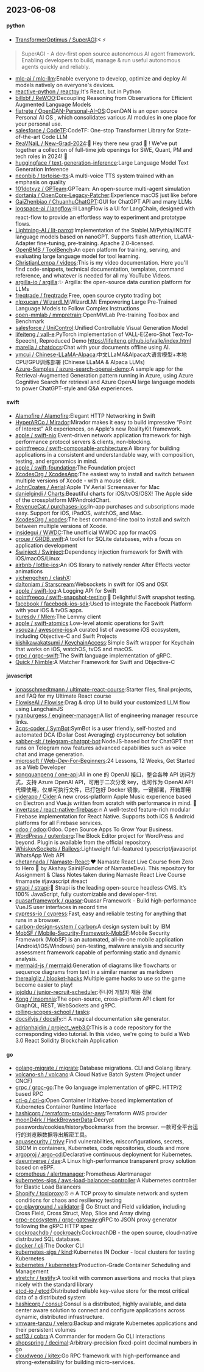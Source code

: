 ## 2023-06-08

#### python
* [TransformerOptimus / SuperAGI](https://github.com/TransformerOptimus/SuperAGI):<
⚡️
> SuperAGI - A dev-first open source autonomous AI agent framework. Enabling developers to build, manage & run useful autonomous agents quickly and reliably.
* [mlc-ai / mlc-llm](https://github.com/mlc-ai/mlc-llm):Enable everyone to develop, optimize and deploy AI models natively on everyone's devices.
* [reactive-python / reactpy](https://github.com/reactive-python/reactpy):It's React, but in Python
* [billxbf / ReWOO](https://github.com/billxbf/ReWOO):Decoupling Reasoning from Observations for Efficient Augmented Language Models
* [fiatrete / OpenDAN-Personal-AI-OS](https://github.com/fiatrete/OpenDAN-Personal-AI-OS):OpenDAN is an open source Personal AI OS , which consolidates various AI modules in one place for your personal use.
* [salesforce / CodeTF](https://github.com/salesforce/CodeTF):CodeTF: One-stop Transformer Library for State-of-the-art Code LLM
* [ReaVNaiL / New-Grad-2024](https://github.com/ReaVNaiL/New-Grad-2024):👋
Hey there new grad
🎉
! We've put together a collection of full-time job openings for SWE, Quant, PM and tech roles in 2024!
🚀
* [huggingface / text-generation-inference](https://github.com/huggingface/text-generation-inference):Large Language Model Text Generation Inference
* [neonbjb / tortoise-tts](https://github.com/neonbjb/tortoise-tts):A multi-voice TTS system trained with an emphasis on quality
* [101dotxyz / GPTeam](https://github.com/101dotxyz/GPTeam):GPTeam: An open-source multi-agent simulation
* [dortania / OpenCore-Legacy-Patcher](https://github.com/dortania/OpenCore-Legacy-Patcher):Experience macOS just like before
* [GaiZhenbiao / ChuanhuChatGPT](https://github.com/GaiZhenbiao/ChuanhuChatGPT):GUI for ChatGPT API and many LLMs
* [logspace-ai / langflow](https://github.com/logspace-ai/langflow):⛓️
LangFlow is a UI for LangChain, designed with react-flow to provide an effortless way to experiment and prototype flows.
* [Lightning-AI / lit-parrot](https://github.com/Lightning-AI/lit-parrot):Implementation of the StableLM/Pythia/INCITE language models based on nanoGPT. Supports flash attention, LLaMA-Adapter fine-tuning, pre-training. Apache 2.0-licensed.
* [OpenBMB / ToolBench](https://github.com/OpenBMB/ToolBench):An open platform for training, serving, and evaluating large language model for tool learning.
* [ChristianLempa / videos](https://github.com/ChristianLempa/videos):This is my video documentation. Here you'll find code-snippets, technical documentation, templates, command reference, and whatever is needed for all my YouTube Videos.
* [argilla-io / argilla](https://github.com/argilla-io/argilla):✨
Argilla: the open-source data curation platform for LLMs
* [freqtrade / freqtrade](https://github.com/freqtrade/freqtrade):Free, open source crypto trading bot
* [nlpxucan / WizardLM](https://github.com/nlpxucan/WizardLM):WizardLM: Empowering Large Pre-Trained Language Models to Follow Complex Instructions
* [open-mmlab / mmpretrain](https://github.com/open-mmlab/mmpretrain):OpenMMLab Pre-training Toolbox and Benchmark
* [salesforce / UniControl](https://github.com/salesforce/UniControl):Unified Controllable Visual Generation Model
* [lifeiteng / vall-e](https://github.com/lifeiteng/vall-e):PyTorch implementation of VALL-E(Zero-Shot Text-To-Speech), Reproduced Demo https://lifeiteng.github.io/valle/index.html
* [marella / chatdocs](https://github.com/marella/chatdocs):Chat with your documents offline using AI.
* [ymcui / Chinese-LLaMA-Alpaca](https://github.com/ymcui/Chinese-LLaMA-Alpaca):中文LLaMA&Alpaca大语言模型+本地CPU/GPU训练部署 (Chinese LLaMA & Alpaca LLMs)
* [Azure-Samples / azure-search-openai-demo](https://github.com/Azure-Samples/azure-search-openai-demo):A sample app for the Retrieval-Augmented Generation pattern running in Azure, using Azure Cognitive Search for retrieval and Azure OpenAI large language models to power ChatGPT-style and Q&A experiences.

#### swift
* [Alamofire / Alamofire](https://github.com/Alamofire/Alamofire):Elegant HTTP Networking in Swift
* [HyperARCo / Mirador](https://github.com/HyperARCo/Mirador):Mirador makes it easy to build impressive “Point of Interest” AR experiences, on Apple's new RealityKit framework.
* [apple / swift-nio](https://github.com/apple/swift-nio):Event-driven network application framework for high performance protocol servers & clients, non-blocking.
* [pointfreeco / swift-composable-architecture](https://github.com/pointfreeco/swift-composable-architecture):A library for building applications in a consistent and understandable way, with composition, testing, and ergonomics in mind.
* [apple / swift-foundation](https://github.com/apple/swift-foundation):The Foundation project
* [XcodesOrg / XcodesApp](https://github.com/XcodesOrg/XcodesApp):The easiest way to install and switch between multiple versions of Xcode - with a mouse click.
* [JohnCoates / Aerial](https://github.com/JohnCoates/Aerial):Apple TV Aerial Screensaver for Mac
* [danielgindi / Charts](https://github.com/danielgindi/Charts):Beautiful charts for iOS/tvOS/OSX! The Apple side of the crossplatform MPAndroidChart.
* [RevenueCat / purchases-ios](https://github.com/RevenueCat/purchases-ios):In-app purchases and subscriptions made easy. Support for iOS, iPadOS, watchOS, and Mac.
* [XcodesOrg / xcodes](https://github.com/XcodesOrg/xcodes):The best command-line tool to install and switch between multiple versions of Xcode.
* [insidegui / WWDC](https://github.com/insidegui/WWDC):The unofficial WWDC app for macOS
* [groue / GRDB.swift](https://github.com/groue/GRDB.swift):A toolkit for SQLite databases, with a focus on application development
* [Swinject / Swinject](https://github.com/Swinject/Swinject):Dependency injection framework for Swift with iOS/macOS/Linux
* [airbnb / lottie-ios](https://github.com/airbnb/lottie-ios):An iOS library to natively render After Effects vector animations
* [yichengchen / clashX](https://github.com/yichengchen/clashX):
* [daltoniam / Starscream](https://github.com/daltoniam/Starscream):Websockets in swift for iOS and OSX
* [apple / swift-log](https://github.com/apple/swift-log):A Logging API for Swift
* [pointfreeco / swift-snapshot-testing](https://github.com/pointfreeco/swift-snapshot-testing):📸
Delightful Swift snapshot testing.
* [facebook / facebook-ios-sdk](https://github.com/facebook/facebook-ios-sdk):Used to integrate the Facebook Platform with your iOS & tvOS apps.
* [buresdv / Mlem](https://github.com/buresdv/Mlem):The Lemmy client
* [apple / swift-atomics](https://github.com/apple/swift-atomics):Low-level atomic operations for Swift
* [vsouza / awesome-ios](https://github.com/vsouza/awesome-ios):A curated list of awesome iOS ecosystem, including Objective-C and Swift Projects
* [kishikawakatsumi / KeychainAccess](https://github.com/kishikawakatsumi/KeychainAccess):Simple Swift wrapper for Keychain that works on iOS, watchOS, tvOS and macOS.
* [grpc / grpc-swift](https://github.com/grpc/grpc-swift):The Swift language implementation of gRPC.
* [Quick / Nimble](https://github.com/Quick/Nimble):A Matcher Framework for Swift and Objective-C

#### javascript
* [jonasschmedtmann / ultimate-react-course](https://github.com/jonasschmedtmann/ultimate-react-course):Starter files, final projects, and FAQ for my Ultimate React course
* [FlowiseAI / Flowise](https://github.com/FlowiseAI/Flowise):Drag & drop UI to build your customized LLM flow using LangchainJS
* [ryanburgess / engineer-manager](https://github.com/ryanburgess/engineer-manager):A list of engineering manager resource links.
* [3cqs-coder / SymBot](https://github.com/3cqs-coder/SymBot):SymBot is a user friendly, self-hosted and automated DCA (Dollar Cost Averaging) cryptocurrency bot solution
* [sabber-slt / telegram-chatgpt-bot](https://github.com/sabber-slt/telegram-chatgpt-bot):NodeJS-based bot for ChatGPT that runs on Telegram now features advanced capabilities such as voice chat and image generation.
* [microsoft / Web-Dev-For-Beginners](https://github.com/microsoft/Web-Dev-For-Beginners):24 Lessons, 12 Weeks, Get Started as a Web Developer
* [songquanpeng / one-api](https://github.com/songquanpeng/one-api):All in one 的 OpenAI 接口，整合各种 API 访问方式，支持 Azure OpenAI API，可用于二次分发 key，也可作为 OpenAI API 代理使用，仅单可执行文件，已打包好 Docker 镜像，一键部署，开箱即用
* [ciderapp / Cider](https://github.com/ciderapp/Cider):A new cross-platform Apple Music experience based on Electron and Vue.js written from scratch with performance in mind.
🚀
* [invertase / react-native-firebase](https://github.com/invertase/react-native-firebase):🔥
A well-tested feature-rich modular Firebase implementation for React Native. Supports both iOS & Android platforms for all Firebase services.
* [odoo / odoo](https://github.com/odoo/odoo):Odoo. Open Source Apps To Grow Your Business.
* [WordPress / gutenberg](https://github.com/WordPress/gutenberg):The Block Editor project for WordPress and beyond. Plugin is available from the official repository.
* [WhiskeySockets / Baileys](https://github.com/WhiskeySockets/Baileys):Lightweight full-featured typescript/javascript WhatsApp Web API
* [chetannada / Namaste-React](https://github.com/chetannada/Namaste-React):❤
Namaste React Live Course from Zero to Hero
🚀
by Akshay Saini(Founder of NamasteDev). This repository for Assignment & Class Notes taken during Namaste React Live Course #namaste #javascript #react
* [strapi / strapi](https://github.com/strapi/strapi):🚀
Strapi is the leading open-source headless CMS. It’s 100% JavaScript, fully customizable and developer-first.
* [quasarframework / quasar](https://github.com/quasarframework/quasar):Quasar Framework - Build high-performance VueJS user interfaces in record time
* [cypress-io / cypress](https://github.com/cypress-io/cypress):Fast, easy and reliable testing for anything that runs in a browser.
* [carbon-design-system / carbon](https://github.com/carbon-design-system/carbon):A design system built by IBM
* [MobSF / Mobile-Security-Framework-MobSF](https://github.com/MobSF/Mobile-Security-Framework-MobSF):Mobile Security Framework (MobSF) is an automated, all-in-one mobile application (Android/iOS/Windows) pen-testing, malware analysis and security assessment framework capable of performing static and dynamic analysis.
* [mermaid-js / mermaid](https://github.com/mermaid-js/mermaid):Generation of diagrams like flowcharts or sequence diagrams from text in a similar manner as markdown
* [therealgliz / blooket-hacks](https://github.com/therealgliz/blooket-hacks):Multiple game hacks to use so the game become easier to play!
* [jojoldu / junior-recruit-scheduler](https://github.com/jojoldu/junior-recruit-scheduler):주니어 개발자 채용 정보
* [Kong / insomnia](https://github.com/Kong/insomnia):The open-source, cross-platform API client for GraphQL, REST, WebSockets and gRPC.
* [rolling-scopes-school / tasks](https://github.com/rolling-scopes-school/tasks):
* [docsifyjs / docsify](https://github.com/docsifyjs/docsify):🃏
A magical documentation site generator.
* [adrianhajdin / project_web3.0](https://github.com/adrianhajdin/project_web3.0):This is a code repository for the corresponding video tutorial. In this video, we're going to build a Web 3.0 React Solidity Blockchain Application

#### go
* [golang-migrate / migrate](https://github.com/golang-migrate/migrate):Database migrations. CLI and Golang library.
* [volcano-sh / volcano](https://github.com/volcano-sh/volcano):A Cloud Native Batch System (Project under CNCF)
* [grpc / grpc-go](https://github.com/grpc/grpc-go):The Go language implementation of gRPC. HTTP/2 based RPC
* [cri-o / cri-o](https://github.com/cri-o/cri-o):Open Container Initiative-based implementation of Kubernetes Container Runtime Interface
* [hashicorp / terraform-provider-aws](https://github.com/hashicorp/terraform-provider-aws):Terraform AWS provider
* [moonD4rk / HackBrowserData](https://github.com/moonD4rk/HackBrowserData):Decrypt passwords/cookies/history/bookmarks from the browser. 一款可全平台运行的浏览器数据导出解密工具。
* [aquasecurity / trivy](https://github.com/aquasecurity/trivy):Find vulnerabilities, misconfigurations, secrets, SBOM in containers, Kubernetes, code repositories, clouds and more
* [argoproj / argo-cd](https://github.com/argoproj/argo-cd):Declarative continuous deployment for Kubernetes.
* [daeuniverse / dae](https://github.com/daeuniverse/dae):A Linux high-performance transparent proxy solution based on eBPF.
* [prometheus / alertmanager](https://github.com/prometheus/alertmanager):Prometheus Alertmanager
* [kubernetes-sigs / aws-load-balancer-controller](https://github.com/kubernetes-sigs/aws-load-balancer-controller):A Kubernetes controller for Elastic Load Balancers
* [Shopify / toxiproxy](https://github.com/Shopify/toxiproxy):⏰
🔥
A TCP proxy to simulate network and system conditions for chaos and resiliency testing
* [go-playground / validator](https://github.com/go-playground/validator):💯
Go Struct and Field validation, including Cross Field, Cross Struct, Map, Slice and Array diving
* [grpc-ecosystem / grpc-gateway](https://github.com/grpc-ecosystem/grpc-gateway):gRPC to JSON proxy generator following the gRPC HTTP spec
* [cockroachdb / cockroach](https://github.com/cockroachdb/cockroach):CockroachDB - the open source, cloud-native distributed SQL database.
* [docker / cli](https://github.com/docker/cli):The Docker CLI
* [kubernetes-sigs / kind](https://github.com/kubernetes-sigs/kind):Kubernetes IN Docker - local clusters for testing Kubernetes
* [kubernetes / kubernetes](https://github.com/kubernetes/kubernetes):Production-Grade Container Scheduling and Management
* [stretchr / testify](https://github.com/stretchr/testify):A toolkit with common assertions and mocks that plays nicely with the standard library
* [etcd-io / etcd](https://github.com/etcd-io/etcd):Distributed reliable key-value store for the most critical data of a distributed system
* [hashicorp / consul](https://github.com/hashicorp/consul):Consul is a distributed, highly available, and data center aware solution to connect and configure applications across dynamic, distributed infrastructure.
* [vmware-tanzu / velero](https://github.com/vmware-tanzu/velero):Backup and migrate Kubernetes applications and their persistent volumes
* [spf13 / cobra](https://github.com/spf13/cobra):A Commander for modern Go CLI interactions
* [shopspring / decimal](https://github.com/shopspring/decimal):Arbitrary-precision fixed-point decimal numbers in go
* [cloudwego / kitex](https://github.com/cloudwego/kitex):Go RPC framework with high-performance and strong-extensibility for building micro-services.
